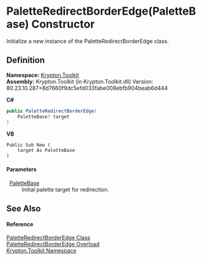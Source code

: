 # PaletteRedirectBorderEdge(PaletteBase) Constructor


Initialize a new instance of the PaletteRedirectBorderEdge class.



## Definition
**Namespace:** <a href="79d2eac2-21f4-54ff-7552-b20c33c30600.md">Krypton.Toolkit</a>  
**Assembly:** Krypton.Toolkit (in Krypton.Toolkit.dll) Version: 80.23.10.287+8d7660f9dc5efd033fabe008ebfb904beab6d444

**C#**
``` C#
public PaletteRedirectBorderEdge(
	PaletteBase? target
)
```
**VB**
``` VB
Public Sub New ( 
	target As PaletteBase
)
```



#### Parameters
<dl><dt>  <a href="6da77fa5-1590-4646-f2ea-70002c922aee.md">PaletteBase</a></dt><dd>Initial palette target for redirection.</dd></dl>

## See Also


#### Reference
<a href="6782ca12-9794-8d48-55e4-8da41116ae7b.md">PaletteRedirectBorderEdge Class</a>  
<a href="7ebf160b-fb03-781b-bed5-efa672174bad.md">PaletteRedirectBorderEdge Overload</a>  
<a href="79d2eac2-21f4-54ff-7552-b20c33c30600.md">Krypton.Toolkit Namespace</a>  
